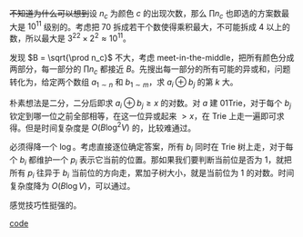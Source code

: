 ~~不知道为什么可以想到~~设 $n_c$ 为颜色 $c$ 的出现次数，那么 $\prod n_c$ 也即选的方案数最大是 $10^{11}$ 级别的。考虑把 $70$ 拆成若干个数使得乘积最大，不可能拆成 $4$ 以上的数，所以最大是 $3^{22} \times 2^2 \approx 10^{11}$。

发现 $B = \sqrt{\prod n_c}$ 不大，考虑 meet-in-the-middle，把所有颜色分成两部分，每一部分的 $\prod n_c$ 都接近 $B$。先搜出每一部分的所有可能的异或和，问题转化为，给定两个数组 $a_{1 \sim n}$ 和 $b_{1 \sim m}$，求 $a_i \oplus b_j$ 的第 $k$ 大。

朴素想法是二分，二分后即求 $a_i \oplus b_j \ge x$ 的对数。对 $a$ 建 01Trie，对于每个 $b_j$ 钦定到哪一位之前全部相等，在这一位异或起来 $> x$，在 Trie 上走一遍即可求得。但是时间复杂度是 $O(B \log^2 V)$ 的，比较难通过。

必须得降一个 $\log$。考虑直接逐位确定答案，所有 $b_i$ 同时在 Trie 树上走，对于每个 $b_i$ 都维护一个 $p_i$ 表示它当前的位置。那如果我们要判断当前位是否为 $1$，就把所有 $p_i$ 往异于 $b_i$ 当前位的方向走，累加子树大小，就是当前位为 $1$ 的对数。时间复杂度降为 $O(B \log V)$，可以通过。

感觉技巧性挺强的。

[code](https://atcoder.jp/contests/abc252/submissions/42964221)